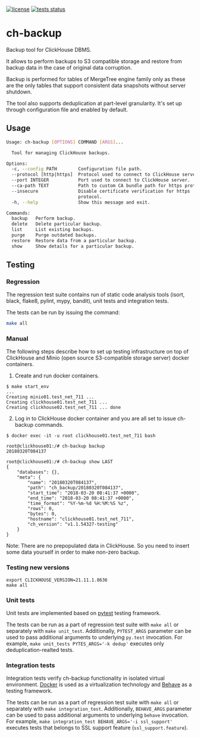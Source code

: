 [![license](https://img.shields.io/github/license/yandex/ch-backup)](https://github.com/yandex/ch-backup/blob/main/LICENSE)
[![tests status](https://img.shields.io/github/actions/workflow/status/yandex/ch-backup/.github%2Fworkflows%2Fworkflow.yml?event=push&label=tests)](https://github.com/yandex/ch-backup/actions/workflows/workflow.yml?query=event%3Apush)

# ch-backup

Backup tool for ClickHouse DBMS.

It allows to perform backups to S3 compatible storage and restore from backup
 data in the case of original data corruption.

Backup is performed for tables of MergeTree engine family only as these are
 the only tables that support consistent data snapshots without server shutdown.

The tool also supports deduplication at part-level granularity. It's set up
 through configuration file and enabled by default.


## Usage

```bash
Usage: ch-backup [OPTIONS] COMMAND [ARGS]...

  Tool for managing ClickHouse backups.

Options:
  -c, --config PATH        Configuration file path.
  --protocol [http|https]  Protocol used to connect to ClickHouse server.
  --port INTEGER           Port used to connect to ClickHouse server.
  --ca-path TEXT           Path to custom CA bundle path for https protocol.
  --insecure               Disable certificate verification for https
                           protocol.
  -h, --help               Show this message and exit.

Commands:
  backup   Perform backup.
  delete   Delete particular backup.
  list     List existing backups.
  purge    Purge outdated backups.
  restore  Restore data from a particular backup.
  show     Show details for a particular backup.
```

## Testing

### Regression

The regression test suite contains run of static code analysis tools (isort, black, flake8, pylint, mypy, bandit),
unit tests and integration tests.

The tests can be run by issuing the command:

```bash
make all
```

### Manual

The following steps describe how to set up testing infrastructure on top of
 ClickHouse and Minio (open source S3-compatible storage server) docker
 containers.

1. Create and run docker containers.
```
$ make start_env
...
Creating minio01.test_net_711 ...
Creating clickhouse01.test_net_711 ...
Creating clickhouse02.test_net_711 ... done
```

2. Log in to ClickHouse docker container and you are all set to issue ch-backup
 commands.
```
$ docker exec -it -u root clickhouse01.test_net_711 bash

root@clickhouse01:/# ch-backup backup
20180320T084137

root@clickhouse01:/# ch-backup show LAST
{
    "databases": {},
    "meta": {
        "name": "20180320T084137",
        "path": "ch_backup/20180320T084137",
        "start_time": "2018-03-20 08:41:37 +0000",
        "end_time": "2018-03-20 08:41:37 +0000",
        "time_format": "%Y-%m-%d %H:%M:%S %z",
        "rows": 0,
        "bytes": 0,
        "hostname": "clickhouse01.test_net_711",
        "ch_version": "v1.1.54327-testing"
    }
}
```

Note: There are no prepopulated data in ClickHouse. So you need to insert some
 data yourself in order to make non-zero backup.

### Testing new versions

```
export CLICKHOUSE_VERSION=21.11.1.8636
make all
```

### Unit tests

Unit tests are implemented based on [pytest](https://docs.pytest.org/en/latest/) testing framework.

The tests can be run as a part of regression test suite with `make all` or
separately with `make unit_test`. Additionally, `PYTEST_ARGS` parameter
can be used to pass additional arguments to underlying `py.test` invocation.
For example, `make unit_tests PYTES_ARGS='-k dedup'` executes only deduplication-realted tests.

### Integration tests

Integration tests verify ch-backup functionality in isolated virtual environment.
[Docker](https://docs.docker.com/) is used as a virtualization technology and
[Behave](https://behave.readthedocs.io/en/stable/) as a testing framework.

The tests can be run as a part of regression test suite with `make all` or
separately with `make integration_test`. Additionally, `BEHAVE_ARGS` parameter
can be used to pass additional arguments to underlying `behave` invocation.
For example, `make integration_test BEHAVE_ARGS='-i ssl_support'` executes
tests that belongs to SSL support feature (`ssl_support.feature`).
